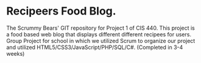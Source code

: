 # Recipeers Food Blog.
The Scrummy Bears' GIT repository for Project 1 of CIS 440.
This project is a food based web blog that displays different different recipees for users. Group Project for school in which we utilized Scrum to organize our project and utilized HTML5/CSS3/JavaScript/PHP/SQL/C#. (Completed in 3-4 weeks)
